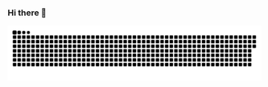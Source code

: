 ### Hi there 👋

<picture>
  <source media="(prefers-color-scheme: dark)" srcset="https://raw.githubusercontent.com/damianstasik/damianstasik/output/github-snake-dark.svg" />
  <source media="(prefers-color-scheme: light)" srcset="https://raw.githubusercontent.com/damianstasik/damianstasik/output/github-snake.svg" />
  <img alt="github-snake" src="https://raw.githubusercontent.com/damianstasik/damianstasik/output/github-snake.svg" />
</picture>

<!--
**deidrah/deidrah** is a ✨ _special_ ✨ repository because its `README.md` (this file) appears on your GitHub profile.

Here are some ideas to get you started:

- 🔭 I’m currently working on ...
- 🌱 I’m currently learning ...
- 👯 I’m looking to collaborate on ...
- 🤔 I’m looking for help with ...
- 💬 Ask me about ...
- 📫 How to reach me: ...
- 😄 Pronouns: ...
- ⚡ Fun fact: ...
-->
